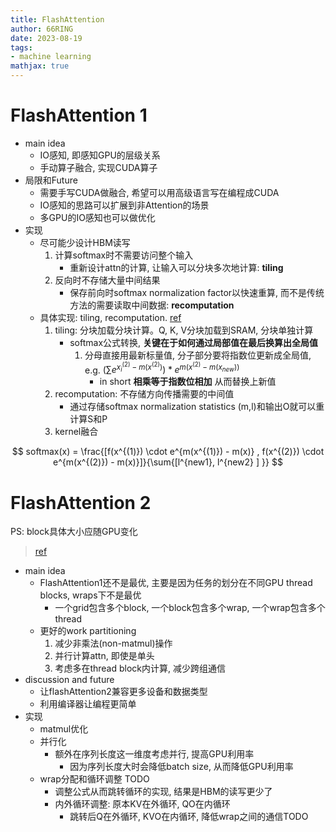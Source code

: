 ```yaml
---
title: FlashAttention
author: 66RING
date: 2023-08-19
tags: 
- machine learning
mathjax: true
---
```


# FlashAttention 1

- main idea
    * IO感知, 即感知GPU的层级关系
    * 手动算子融合, 实现CUDA算子
- 局限和Future
    * 需要手写CUDA做融合, 希望可以用高级语言写在编程成CUDA
    * IO感知的思路可以扩展到非Attention的场景
    * 多GPU的IO感知也可以做优化
- 实现
    * 尽可能少设计HBM读写
        1. 计算softmax时不需要访问整个输入
            - 重新设计attn的计算, 让输入可以分块多次地计算: **tiling**
        2. 反向时不存储大量中间结果
            - 保存前向时softmax normalization factor以快速重算, 而不是传统方法的需要读取中间数据: **recomputation**
    * 具体实现: tiling, recomputation. [ref](https://www.zhihu.com/question/611236756/answer/3132304304)
        1. tiling: 分块加载分块计算。Q, K, V分块加载到SRAM, 分块单独计算
            - softmax公式转换, **关键在于如何通过局部值在最后换算出全局值**
                1. 分母直接用最新标量值, 分子部分要将指数位更新成全局值, e.g. $(\sum e^{x_i^{(2)} - m(x^{(2)})}) * e^{m(x^{(2)} - m(x_{new}))}$
                    - in short **相乘等于指数位相加** 从而替换上新值
        2. recomputation: 不存储方向传播需要的中间值
            - 通过存储softmax normalization statistics (m,l)和输出O就可以重计算S和P
        3. kernel融合

$$
softmax(x) = \frac{[f(x^{(1)}) \cdot e^{m(x^{(1)}) - m(x)} , f(x^{(2)}) \cdot e^{m(x^{(2)}) - m(x)}]}{\sum{[l^{new1}, l^{new2} ] }}
$$

# FlashAttention 2

PS: block具体大小应随GPU变化

> [ref](https://zhuanlan.zhihu.com/p/645376942)

- main idea
    * FlashAttention1还不是最优, 主要是因为任务的划分在不同GPU thread blocks, wraps下不是最优
        + 一个grid包含多个block, 一个block包含多个wrap, 一个wrap包含多个thread
    * 更好的work partitioning
        1. 减少非乘法(non-matmul)操作
        2. 并行计算attn, 即使是单头
        3. 考虑多在thread block内计算, 减少跨组通信
- discussion and future
    * 让flashAttention2兼容更多设备和数据类型
    * 利用编译器让编程更简单
- 实现
    * matmul优化
    * 并行化
        + 额外在序列长度这一维度考虑并行, 提高GPU利用率
            + 因为序列长度大时会降低batch size, 从而降低GPU利用率
    * wrap分配和循环调整 TODO
        + 调整公式从而跳转循环的实现, 结果是HBM的读写更少了
        + 内外循环调整: 原本KV在外循环, QO在内循环
            + 跳转后Q在外循环, KVO在内循环, 降低wrap之间的通信TODO







